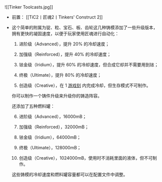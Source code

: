 ![[Tinker Toolcasts.jpg]]
- 前置：
 [[TiC2丨匠魂2丨Tinkers' Construct 2]]

- 这个简单的附属为锭、粒、宝石、板、齿轮这几种铸模添加了一些升级版本，拥有更快的凝固速度，以便于玩家使用匠魂进行自动化：
    
    1. 进阶级（Advanced），提升 20% 的冷却速度；
        
    2. 加强级（Reinforced），提升 40% 的冷却速度；
        
    3. 铱金级（Iridium），提升 60% 的冷却速度，但合成它却并不需要用到铱；
        
    4. 终极（Ultimate），提升 80% 的冷却速度；
        
    5. 创造级（Creative），在 1 [游戏刻](https://www.mcmod.cn/item/211558.html "游戏刻") 内完成冷却，但生存模式不可制作。
        
    
    你可以制作一个铸件升级来升级你的铸造阵容。
    
    还添加了五种燃料罐：
    
    6. 进阶级（Advanced），16000mB；
        
    7. 加强级（Reinforced），32000mB；
        
    8. 铱金级（Iridium），64000mB；
        
    9. 终极（Ultimate），128000mB；
        
    10. 创造级（Creative），1024000mB，使用时不消耗里面的液体，但不可制作。
        
    
    这些铸模的冷却速度和燃料罐容量都可以在配置文件中调整。